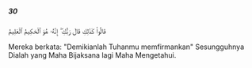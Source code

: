##### 30

<span class="ayah">قَالُوا۟ كَذَٰلِكِ قَالَ رَبُّكِ ۖ إِنَّهُۥ هُوَ ٱلْحَكِيمُ ٱلْعَلِيمُ</span>

<span class="ayah_translation">Mereka berkata: "Demikianlah Tuhanmu memfirmankan" Sesungguhnya Dialah yang Maha Bijaksana lagi Maha Mengetahui.</span>
